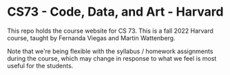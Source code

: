 # CS73 - Code, Data, and Art - Harvard

This repo holds the course website for CS 73. This is a fall 2022 Harvard course, taught by Fernanda Viegas and Martin Wattenberg.

Note that we're being flexible with the syllabus / homework assignments during the course, which may change in response to what we feel is most useful for the students.
